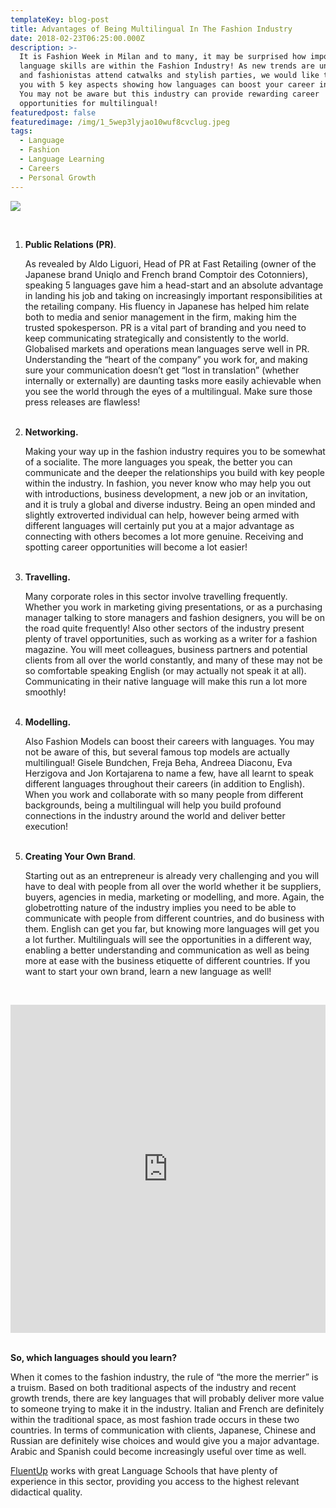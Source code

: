 ```yaml
---
templateKey: blog-post
title: Advantages of Being Multilingual In The Fashion Industry
date: 2018-02-23T06:25:00.000Z
description: >-
  It is Fashion Week in Milan and to many, it may be surprised how important
  language skills are within the Fashion Industry! As new trends are unveiled
  and fashionistas attend catwalks and stylish parties, we would like to inspire
  you with 5 key aspects showing how languages can boost your career in Fashion.
  You may not be aware but this industry can provide rewarding career
  opportunities for multilingual!
featuredpost: false
featuredimage: /img/1_5wep3lyjao10wuf8cvclug.jpeg
tags:
  - Language
  - Fashion
  - Language Learning
  - Careers
  - Personal Growth
---
```

![](/img/1_5wep3lyjao10wuf8cvclug.jpeg)

<br>

1. **Public Relations (PR)**. <p>As revealed by Aldo Liguori, Head of PR at Fast Retailing (owner of the Japanese brand Uniqlo and French brand Comptoir des Cotonniers), speaking 5 languages gave him a head-start and an absolute advantage in landing his job and taking on increasingly important responsibilities at the retailing company. His fluency in Japanese has helped him relate both to media and senior management in the firm, making him the trusted spokesperson. PR is a vital part of branding and you need to keep communicating strategically and consistently to the world.
   Globalised markets and operations mean languages serve well in PR. Understanding the “heart of the company” you work for, and making sure your communication doesn’t get “lost in translation” (whether internally or externally) are daunting tasks more easily achievable when you see the world through the eyes of a multilingual. Make sure those press releases are flawless!</p><br>
2. **Networking.**<p>Making your way up in the fashion industry requires you to be somewhat of a socialite. The more languages you speak, the better you can communicate and the deeper the relationships you build with key people within the industry. In fashion, you never know who may help you out with introductions, business development, a new job or an invitation, and it is truly a global and diverse industry. 
   Being an open minded and slightly extroverted individual can help, however being armed with different languages will certainly put you at a major advantage as connecting with others becomes a lot more genuine. Receiving and spotting career opportunities will become a lot easier!</p><br>
3. **Travelling.** <p>Many corporate roles in this sector involve travelling frequently. Whether you work in marketing giving presentations, or as a purchasing manager talking to store managers and fashion designers, you will be on the road quite frequently! Also other sectors of the industry present plenty of travel opportunities, such as working as a writer for a fashion magazine. 
   You will meet colleagues, business partners and potential clients from all over the world constantly, and many of these may not be so comfortable speaking English (or may actually not speak it at all). Communicating in their native language will make this run a lot more smoothly!</p><br>
4. **Modelling.** <p>Also Fashion Models can boost their careers with languages. You may not be aware of this, but several famous top models are actually multilingual! Gisele Bundchen, Freja Beha, Andreea Diaconu, Eva Herzigova and Jon Kortajarena to name a few, have all learnt to speak different languages throughout their careers (in addition to English). When you work and collaborate with so many people from different backgrounds, being a multilingual will help you build profound connections in the industry around the world and deliver better execution!</p><br>
5. **Creating Your Own Brand**.<p>Starting out as an entrepreneur is already very challenging and you will have to deal with people from all over the world whether it be suppliers, buyers, agencies in media, marketing or modelling, and more. Again, the globetrotting nature of the industry implies you need to be able to communicate with people from different countries, and do business with them. English can get you far, but knowing more languages will get you a lot further. Multilinguals will see the opportunities in a different way, enabling a better understanding and communication as well as being more at ease with the business etiquette of different countries. If you want to start your own brand, learn a new language as well!</p><br>

<iframe width="100%" height="525" src="https://www.youtube.com/embed/s_RRjjq1C1g" frameborder="0" allow="accelerometer; autoplay; encrypted-media; gyroscope; picture-in-picture" allowfullscreen></iframe>

<br>**So, which languages should you learn?**



When it comes to the fashion industry, the rule of “the more the merrier” is a truism. Based on both traditional aspects of the industry and recent growth trends, there are key languages that will probably deliver more value to someone trying to make it in the industry. Italian and French are definitely within the traditional space, as most fashion trade occurs in these two countries. In terms of communication with clients, Japanese, Chinese and Russian are definitely wise choices and would give you a major advantage. Arabic and Spanish could become increasingly useful over time as well.



[FluentUp](https://fluentup.com/) works with great Language Schools that have plenty of experience in this sector, providing you access to the highest relevant didactical quality.
